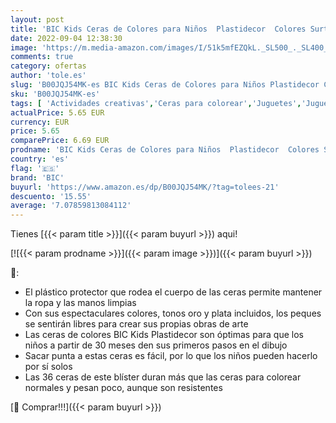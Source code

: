 ```yaml
---
layout: post
title: 'BIC Kids Ceras de Colores para Niños  Plastidecor  Colores Surtidos  Óptimo Para Colorear y Dibujar  Material Escolar  36 Unidad  Paquete de 1   Clásico'
date: 2022-09-04 12:38:30
image: 'https://m.media-amazon.com/images/I/51k5mfEZQkL._SL500_._SL400_.jpg'
comments: true
category: ofertas
author: 'tole.es'
slug: 'B00JQJ54MK-es BIC Kids Ceras de Colores para Niños Plastidecor Colores...'
sku: 'B00JQJ54MK-es'
tags: [ 'Actividades creativas','Ceras para colorear','Juguetes','Juguetes y juegos','Material de escritura y dibujo para niños','bic','colorear','escolar','material','plastidecor','🇪🇸', ]
actualPrice: 5.65 EUR
currency: EUR
price: 5.65
comparePrice: 6.69 EUR
prodname: 'BIC Kids Ceras de Colores para Niños  Plastidecor  Colores Surtidos  Óptimo Para Colorear y Dibujar  Material Escolar  36 Unidad  Paquete de 1   Clásico'
country: 'es'
flag: '🇪🇸'
brand: 'BIC'
buyurl: 'https://www.amazon.es/dp/B00JQJ54MK/?tag=tolees-21'
descuento: '15.55'
average: '7.07859813084112'
---
```


Tienes [{{< param title >}}]({{< param buyurl >}}) aqui!

[![{{< param prodname >}}]({{< param image >}})]({{< param buyurl >}})

🔎:

- El plástico protector que rodea el cuerpo de las ceras permite mantener la ropa y las manos limpias
- Con sus espectaculares colores, tonos oro y plata incluidos, los peques se sentirán libres para crear sus propias obras de arte
- Las ceras de colores BIC Kids Plastidecor son óptimas para que los niños a partir de 30 meses den sus primeros pasos en el dibujo
- Sacar punta a estas ceras es fácil, por lo que los niños pueden hacerlo por sí solos
- Las 36 ceras de este blíster duran más que las ceras para colorear normales y pesan poco, aunque son resistentes

[🛒 Comprar!!!]({{< param buyurl >}})
